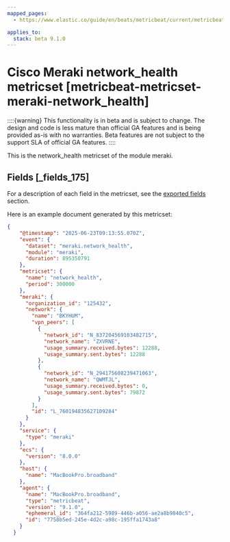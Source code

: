 ```yaml
---
mapped_pages:
  - https://www.elastic.co/guide/en/beats/metricbeat/current/metricbeat-metricset-meraki-network_health.html

applies_to:
  stack: beta 9.1.0
---
```


# Cisco Meraki network_health metricset [metricbeat-metricset-meraki-network_health]

::::{warning}
This functionality is in beta and is subject to change. The design and code is less mature than official GA features and is being provided as-is with no warranties. Beta features are not subject to the support SLA of official GA features.
::::


This is the network_health metricset of the module meraki.

## Fields [_fields_175]

For a description of each field in the metricset, see the [exported fields](/reference/metricbeat/exported-fields-meraki.md) section.

Here is an example document generated by this metricset:

```json
{
    "@timestamp": "2025-06-23T09:13:55.070Z",
    "event": {
      "dataset": "meraki.network_health",
      "module": "meraki",
      "duration": 895350791
    },
    "metricset": {
      "name": "network_health",
      "period": 300000
    },
    "meraki": {
      "organization_id": "125432",
      "network": {
        "name": "BKYHUM",
        "vpn_peers": [
          {
            "network_id": "N_837204569103482715",
            "network_name": "ZXVRNE",
            "usage_summary.received.bytes": 12288,
            "usage_summary.sent.bytes": 12288
          },
          {
            "network_id": "N_294175608239471063",
            "network_name": "QWMTJL",
            "usage_summary.received.bytes": 0,
            "usage_summary.sent.bytes": 79872
          }
        ],
        "id": "L_760194835627109284"
      }
    },
    "service": {
      "type": "meraki"
    },
    "ecs": {
      "version": "8.0.0"
    },
    "host": {
      "name": "MacBookPro.broadband"
    },
    "agent": {
      "name": "MacBookPro.broadband",
      "type": "metricbeat",
      "version": "9.1.0",
      "ephemeral_id": "364fa212-5989-446b-a056-ae2a8b9840c5",
      "id": "7758b5ed-245e-4d2c-a98c-195ffa1743a8"
    }
  }
```


